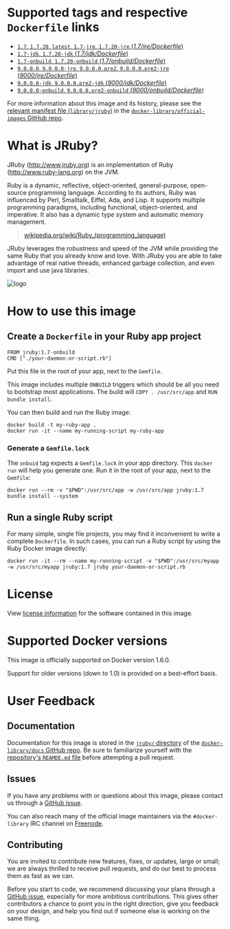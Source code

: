 # Supported tags and respective `Dockerfile` links

-	[`1.7`, `1.7.20`, `latest`, `1.7-jre`, `1.7.20-jre` (*1.7/jre/Dockerfile*)](https://github.com/cpuguy83/docker-jruby/blob/882f6121c19e90e158bc86645335f8762d26ff19/1.7/jre/Dockerfile)
-	[`1.7-jdk`, `1.7.20-jdk` (*1.7/jdk/Dockerfile*)](https://github.com/cpuguy83/docker-jruby/blob/882f6121c19e90e158bc86645335f8762d26ff19/1.7/jdk/Dockerfile)
-	[`1.7-onbuild`, `1.7.20-onbuild` (*1.7/onbuild/Dockerfile*)](https://github.com/cpuguy83/docker-jruby/blob/882f6121c19e90e158bc86645335f8762d26ff19/1.7/onbuild/Dockerfile)
-	[`9.0.0.0`, `9.0.0.0-jre`, `9.0.0.0.pre2`, `9.0.0.0.pre2-jre` (*9000/jre/Dockerfile*)](https://github.com/cpuguy83/docker-jruby/blob/0f5ca4efd34cedd56e7e2c7138f98c5e80402c6b/9000/jre/Dockerfile)
-	[`9.0.0.0-jdk`, `9.0.0.0.pre2-jdk` (*9000/jdk/Dockerfile*)](https://github.com/cpuguy83/docker-jruby/blob/0f5ca4efd34cedd56e7e2c7138f98c5e80402c6b/9000/jdk/Dockerfile)
-	[`9.0.0.0-onbuild`, `9.0.0.0.pre2-onbuild` (*9000/onbuild/Dockerfile*)](https://github.com/cpuguy83/docker-jruby/blob/0f5ca4efd34cedd56e7e2c7138f98c5e80402c6b/9000/onbuild/Dockerfile)

For more information about this image and its history, please see the [relevant manifest file (`library/jruby`)](https://github.com/docker-library/official-images/blob/master/library/jruby) in the [`docker-library/official-images` GitHub repo](https://github.com/docker-library/official-images).

# What is JRuby?

JRuby (http://www.jruby.org) is an implementation of Ruby (http://www.ruby-lang.org) on the JVM.

Ruby is a dynamic, reflective, object-oriented, general-purpose, open-source programming language. According to its authors, Ruby was influenced by Perl, Smalltalk, Eiffel, Ada, and Lisp. It supports multiple programming paradigms, including functional, object-oriented, and imperative. It also has a dynamic type system and automatic memory management.

> [wikipedia.org/wiki/Ruby_(programming_language)](https://en.wikipedia.org/wiki/Ruby_%28programming_language%29)

JRuby leverages the robustness and speed of the JVM while providing the same Ruby that you already know and love. With JRuby you are able to take advantage of real native threads, enhanced garbage collection, and even import and use java libraries.

![logo](https://raw.githubusercontent.com/docker-library/docs/master/jruby/logo.png)

# How to use this image

## Create a `Dockerfile` in your Ruby app project

	FROM jruby:1.7-onbuild
	CMD ["./your-daemon-or-script.rb"]

Put this file in the root of your app, next to the `Gemfile`.

This image includes multiple `ONBUILD` triggers which should be all you need to bootstrap most applications. The build will `COPY . /usr/src/app` and `RUN
bundle install`.

You can then build and run the Ruby image:

	docker build -t my-ruby-app .
	docker run -it --name my-running-script my-ruby-app

### Generate a `Gemfile.lock`

The `onbuid` tag expects a `Gemfile.lock` in your app directory. This `docker
run` will help you generate one. Run it in the root of your app, next to the `Gemfile`:

	docker run --rm -v "$PWD":/usr/src/app -w /usr/src/app jruby:1.7 bundle install --system

## Run a single Ruby script

For many simple, single file projects, you may find it inconvenient to write a complete `Dockerfile`. In such cases, you can run a Ruby script by using the Ruby Docker image directly:

	docker run -it --rm --name my-running-script -v "$PWD":/usr/src/myapp -w /usr/src/myapp jruby:1.7 jruby your-daemon-or-script.rb

# License

View [license information](https://github.com/jruby/jruby/blob/master/COPYING) for the software contained in this image.

# Supported Docker versions

This image is officially supported on Docker version 1.6.0.

Support for older versions (down to 1.0) is provided on a best-effort basis.

# User Feedback

## Documentation

Documentation for this image is stored in the [`jruby/` directory](https://github.com/docker-library/docs/tree/master/jruby) of the [`docker-library/docs` GitHub repo](https://github.com/docker-library/docs). Be sure to familiarize yourself with the [repository's `REAMDE.md` file](https://github.com/docker-library/docs/blob/master/README.md) before attempting a pull request.

## Issues

If you have any problems with or questions about this image, please contact us through a [GitHub issue](https://github.com/cpuguy83/docker-jruby/issues).

You can also reach many of the official image maintainers via the `#docker-library` IRC channel on [Freenode](https://freenode.net).

## Contributing

You are invited to contribute new features, fixes, or updates, large or small; we are always thrilled to receive pull requests, and do our best to process them as fast as we can.

Before you start to code, we recommend discussing your plans through a [GitHub issue](https://github.com/cpuguy83/docker-jruby/issues), especially for more ambitious contributions. This gives other contributors a chance to point you in the right direction, give you feedback on your design, and help you find out if someone else is working on the same thing.
